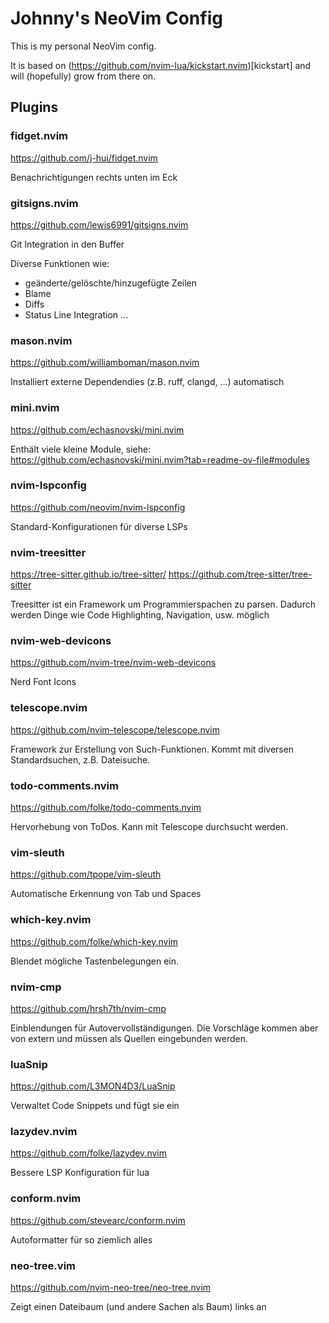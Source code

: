 # Johnny's NeoVim Config

This is my personal NeoVim config.

It is based on (https://github.com/nvim-lua/kickstart.nvim)[kickstart] and will (hopefully) grow from there on.

## Plugins

### fidget.nvim

https://github.com/j-hui/fidget.nvim

Benachrichtigungen rechts unten im Eck

### gitsigns.nvim

https://github.com/lewis6991/gitsigns.nvim

Git Integration in den Buffer

Diverse Funktionen wie:
- geänderte/gelöschte/hinzugefügte Zeilen
- Blame
- Diffs
- Status Line Integration
...

### mason.nvim

https://github.com/williamboman/mason.nvim

Installiert externe Dependendies (z.B. ruff, clangd, ...) automatisch

### mini.nvim

https://github.com/echasnovski/mini.nvim

Enthält viele kleine Module, siehe: https://github.com/echasnovski/mini.nvim?tab=readme-ov-file#modules

### nvim-lspconfig

https://github.com/neovim/nvim-lspconfig

Standard-Konfigurationen für diverse LSPs

### nvim-treesitter

https://tree-sitter.github.io/tree-sitter/
https://github.com/tree-sitter/tree-sitter

Treesitter ist ein Framework um Programmierspachen zu parsen. Dadurch werden Dinge wie Code Highlighting, Navigation, usw. möglich

### nvim-web-devicons

https://github.com/nvim-tree/nvim-web-devicons

Nerd Font Icons

### telescope.nvim

https://github.com/nvim-telescope/telescope.nvim

Framework zur Erstellung von Such-Funktionen. Kommt mit diversen Standardsuchen, z.B. Dateisuche.

### todo-comments.nvim

https://github.com/folke/todo-comments.nvim

Hervorhebung von ToDos. Kann mit Telescope durchsucht werden.

### vim-sleuth

https://github.com/tpope/vim-sleuth

Automatische Erkennung von Tab und Spaces

### which-key.nvim

https://github.com/folke/which-key.nvim

Blendet mögliche Tastenbelegungen ein.

### nvim-cmp

https://github.com/hrsh7th/nvim-cmp

Einblendungen für Autovervollständigungen. Die Vorschläge kommen aber von extern und müssen als Quellen eingebunden werden.

### luaSnip

https://github.com/L3MON4D3/LuaSnip

Verwaltet Code Snippets und fügt sie ein

### lazydev.nvim

https://github.com/folke/lazydev.nvim

Bessere LSP Konfiguration für lua

### conform.nvim

https://github.com/stevearc/conform.nvim

Autoformatter für so ziemlich alles

### neo-tree.vim

https://github.com/nvim-neo-tree/neo-tree.nvim

Zeigt einen Dateibaum (und andere Sachen als Baum) links an

